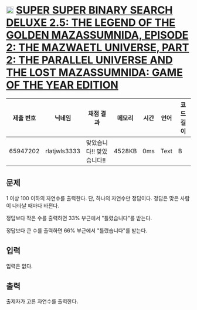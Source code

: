 # <img width="20px"  src="https://d2gd6pc034wcta.cloudfront.net/tier/-1.svg" class="solvedac-tier"> [SUPER SUPER BINARY SEARCH DELUXE 2.5: THE LEGEND OF THE GOLDEN MAZASSUMNIDA, EPISODE 2: THE MAZWAETL UNIVERSE, PART 2: THE PARALLEL UNIVERSE AND THE LOST MAZASSUMNIDA: GAME OF THE YEAR EDITION](https://www.acmicpc.net/problem/15641) 

| 제출 번호 | 닉네임 | 채점 결과 | 메모리 | 시간 | 언어 | 코드 길이 |
|---|---|---|---|---|---|---|
|65947202| rlatjwls3333|맞았습니다!! 맞았습니다!!|4528KB|0ms|Text|B|

## 문제
<p>1 이상 100 이하의 자연수를 출력한다. 단, 하나의 자연수만 정답이다. 정답은 맞은 사람이 나타날 때마다 바뀐다.</p>

<p>정답보다 작은 수를 출력하면 33% 부근에서 "틀렸습니다"를 받는다.</p>

<p>정답보다 큰 수를 출력하면 66% 부근에서 "틀렸습니다"를 받는다.</p>

## 입력
<p>입력은 없다.</p>

## 출력
<p>출제자가 고른 자연수를 출력한다.</p>


